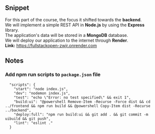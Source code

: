## Snippet
For this part of the course, the focus it shifted towards the **backend**.  \
We will implement a simple REST API in **Node.js** by using the **Express** library. \
The application's data will be stored in a **MongoDB** database. \
We will deploy our application to the internet through **Render**. \
**Link:** https://fullstackopen-zwjr.onrender.com

## Notes
### Add npm run scripts to `package.json` file
```
  "scripts": {
    "start": "node index.js",
    "dev": "nodemon index.js",
    "test": "echo \"Error: no test specified\" && exit 1",
    "build:ui": "@powershell Remove-Item -Recurse -Force dist && cd ../frontend && npm run build && @powershell Copy-Item dist -Recurse ../backend",
    "deploy:full": "npm run build:ui && git add . && git commit -m uibuild && git push",
    "lint": "eslint ."
  }
```
